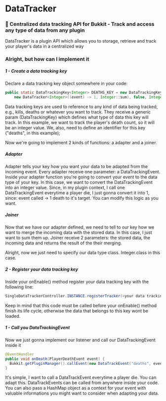# DataTracker
### 🎲 Centralized data tracking API for Bukkit - Track and access any type of data from any plugin

DataTracker is a plugin API which allows you to storage, retrieve and track your player's data in a centralized way

### Alright, but how can I implement it

##### 1 - Create a data tracking key 
Declare a data tracking key object somewhere in your code:

```java
public static DataTrackingKey<Integer> DEATHS_KEY = new DataTrackingKey<Integer>("deaths", 
    new DataTracker<Integer>((event) -> 1, Integer::sum), false, Integer.class);
```

Data tracking keys are used to reference to any kind of data being tracked, e.g., kills, deaths or whatever you want to track. They receive a generic param 
(DataTrackingKey<DATA>) which defines what type of data this key will track. In this example, we want to track the player's death count, so it will be an
integer value. We, also, need to define an identifier for this key ("deaths", in this example);
  
Now we're going to implement 2 kinds of functions: a adapter and a joiner.

##### Adapter
  
Adapter tells your key how you want your data to be adapted from the incoming event. Every adapter receive one parameter: a DataTrackingEvent. Inside your adapter
function you're going to convert your event to the data type of your key. In this case, we want to convert the DataTrackingEvent into an integer value. Since, in my
plugin context, I call one DataTrackingEvent everytime a player die, I just gonna convert it into 1, since: event called -> 1 death to it's target. You can modify this
logic as you want.
  
##### Joiner
  
Now that we have our adapter defined, we need to tell to our key how we want to merge the incoming data with the stored data. In this case, I just want to sum
them up. Joiner receive 2 parameters: the stored data, the incoming data and returns the result of the their merging.
  
Alright, now we just need to specify our data type class. Integer.class in this case.
  
##### 2 - Register your data tracking key
  
Inside your onEnable() method register your data tracking key with the following line:
  
```java
SingleDataTrackerController.INSTANCE.registerTracker(<your data tracking key>);
```
  
Keep in mind that this code must be called before your onEnable() method finish its life cycle, otherwise the data that belongs to this key wont be loaded.
  
##### 1 - Call you DataTrackingEvent

Now we just gonna implement our listener and call our DataTrackingEvent inside it
```java
@EventHandler
public void onDeath(PlayerDeathEvent event) {
  Bukkit.getPluginManager().callEvent(new DataTrackEvent("deaths", event.getEntity().getName(), new HashMap<>()));
}  
```
It's simple, I want to call a DataTrackEvent everytime a player die. You can adapt this. DataTrackEvents can be called from anywhere inside your code.
You can also pass a HashMap object as a context for your event with valuable informations you might want to consider when adapting your data.

